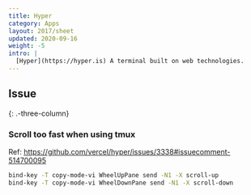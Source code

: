 ```yaml
---
title: Hyper
category: Apps
layout: 2017/sheet
updated: 2020-09-16
weight: -5
intro: |
  [Hyper](https://hyper.is) A terminal built on web technologies.
---
```


## Issue
{: .-three-column}

### Scroll too fast when using tmux

Ref: <https://github.com/vercel/hyper/issues/3338#issuecomment-514700095>

```bash
bind-key -T copy-mode-vi WheelUpPane send -N1 -X scroll-up
bind-key -T copy-mode-vi WheelDownPane send -N1 -X scroll-down
```
